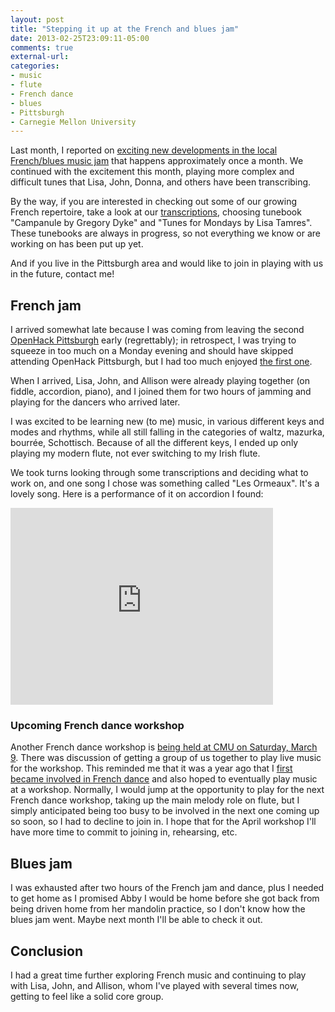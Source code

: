 ```yaml
---
layout: post
title: "Stepping it up at the French and blues jam"
date: 2013-02-25T23:09:11-05:00
comments: true
external-url: 
categories: 
- music
- flute
- French dance
- blues
- Pittsburgh
- Carnegie Mellon University
---
```

Last month, I reported on [exciting new developments in the local French/blues music jam](/blog/2013/01/28/my-first-blues-music-jam-happened-after-the-regular-french-music-jam/) that happens approximately once a month. We continued with the excitement this month, playing more complex and difficult tunes that Lisa, John, Donna, and others have been transcribing.

By the way, if you are interested in checking out some of our growing French repertoire, take a look at our [transcriptions](http://drawthedots.com/), choosing tunebook "Campanule by Gregory Dyke" and "Tunes for Mondays by Lisa Tamres". These tunebooks are always in progress, so not everything we know or are working on has been put up yet.

And if you live in the Pittsburgh area and would like to join in playing with us in the future, contact me!

## French jam

I arrived somewhat late because I was coming from leaving the second [OpenHack Pittsburgh](http://openhack.github.com/pittsburgh/) early (regrettably); in retrospect, I was trying to squeeze in too much on a Monday evening and should have skipped attending OpenHack Pittsburgh, but I had too much enjoyed [the first one](/blog/2013/01/21/attending-the-first-openhack-pittsburgh-meeting/).

When I arrived, Lisa, John, and Allison were already playing together (on fiddle, accordion, piano), and I joined them for two hours of jamming and playing for the dancers who arrived later.

I was excited to be learning new (to me) music, in various different keys and modes and rhythms, while all still falling in the categories of waltz, mazurka, bourrée, Schottisch. Because of all the different keys, I ended up only playing my modern flute, not ever switching to my Irish flute.

We took turns looking through some transcriptions and deciding what to work on, and one song I chose was something called "Les Ormeaux". It's a lovely song. Here is a performance of it on accordion I found:

<iframe width="420" height="315" src="http://www.youtube.com/embed/MxuXoaH5L2k" frameborder="0" allowfullscreen></iframe>

### Upcoming French dance workshop

Another French dance workshop is [being held at CMU on Saturday, March 9](https://www.facebook.com/events/161251944027578/). There was discussion of getting a group of us together to play live music for the workshop. This reminded me that it was a year ago that I [first became involved in French dance](/blog/2012/01/23/discovering-french-traditional-dance-in-pittsburgh/) and also hoped to eventually play music at a workshop. Normally, I would jump at the opportunity to play for the next French dance workshop, taking up the main melody role on flute, but I simply anticipated being too busy to be involved in the next one coming up so soon, so I had to decline to join in. I hope that for the April workshop I'll have more time to commit to joining in, rehearsing, etc.

## Blues jam

I was exhausted after two hours of the French jam and dance, plus I needed to get home as I promised Abby I would be home before she got back from being driven home from her mandolin practice, so I don't know how the blues jam went. Maybe next month I'll be able to check it out.

## Conclusion

I had a great time further exploring French music and continuing to play with Lisa, John, and Allison, whom I've played with several times now, getting to feel like a solid core group.
